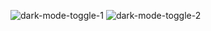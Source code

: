 ![dark-mode-toggle-1](https://user-images.githubusercontent.com/59286318/192147881-7a97049a-1277-48d9-9591-7e0a25f156c2.PNG)
![dark-mode-toggle-2](https://user-images.githubusercontent.com/59286318/192147882-850457a5-9bfc-40dc-9e4f-a1cc768f2f8b.PNG)
